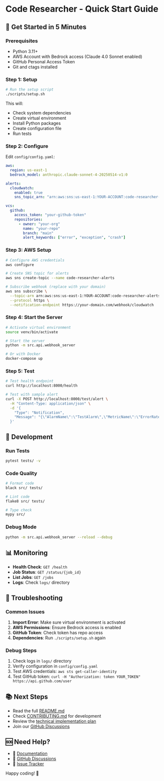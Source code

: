 # Code Researcher - Quick Start Guide

## 🚀 Get Started in 5 Minutes

### Prerequisites

- Python 3.11+
- AWS Account with Bedrock access (Claude 4.0 Sonnet enabled)
- GitHub Personal Access Token
- Git and ctags installed

### Step 1: Setup

```bash
# Run the setup script
./scripts/setup.sh
```

This will:
- Check system dependencies
- Create virtual environment
- Install Python packages
- Create configuration file
- Run tests

### Step 2: Configure

Edit `config/config.yaml`:

```yaml
aws:
  region: us-east-1
  bedrock_model: anthropic.claude-sonnet-4-20250514-v1:0

alerts:
  cloudwatch:
    enabled: true
    sns_topic_arn: "arn:aws:sns:us-east-1:YOUR-ACCOUNT:code-researcher-alerts"

vcs:
  github:
    access_token: "your-github-token"
    repositories:
      - owner: "your-org"
        name: "your-repo"
        branch: "main"
        alert_keywords: ["error", "exception", "crash"]
```

### Step 3: AWS Setup

```bash
# Configure AWS credentials
aws configure

# Create SNS topic for alerts
aws sns create-topic --name code-researcher-alerts

# Subscribe webhook (replace with your domain)
aws sns subscribe \
  --topic-arn arn:aws:sns:us-east-1:YOUR-ACCOUNT:code-researcher-alerts \
  --protocol https \
  --notification-endpoint https://your-domain.com/webhook/cloudwatch
```

### Step 4: Start the Server

```bash
# Activate virtual environment
source venv/bin/activate

# Start the server
python -m src.api.webhook_server

# Or with Docker
docker-compose up
```

### Step 5: Test

```bash
# Test health endpoint
curl http://localhost:8000/health

# Test with sample alert
curl -X POST http://localhost:8000/test/alert \
  -H "Content-Type: application/json" \
  -d '{
    "Type": "Notification",
    "Message": "{\"AlarmName\":\"TestAlarm\",\"MetricName\":\"ErrorRate\",\"Namespace\":\"AWS/Lambda\",\"NewStateValue\":\"ALARM\",\"NewStateReason\":\"Test alert\"}"
  }'
```

## 🔧 Development

### Run Tests
```bash
pytest tests/ -v
```

### Code Quality
```bash
# Format code
black src/ tests/

# Lint code
flake8 src/ tests/

# Type check
mypy src/
```

### Debug Mode
```bash
python -m src.api.webhook_server --reload --debug
```

## 📊 Monitoring

- **Health Check**: `GET /health`
- **Job Status**: `GET /status/{job_id}`
- **List Jobs**: `GET /jobs`
- **Logs**: Check `logs/` directory

## 🐛 Troubleshooting

### Common Issues

1. **Import Error**: Make sure virtual environment is activated
2. **AWS Permissions**: Ensure Bedrock access is enabled
3. **GitHub Token**: Check token has repo access
4. **Dependencies**: Run `./scripts/setup.sh` again

### Debug Steps

1. Check logs in `logs/` directory
2. Verify configuration in `config/config.yaml`
3. Test AWS credentials: `aws sts get-caller-identity`
4. Test GitHub token: `curl -H "Authorization: token YOUR_TOKEN" https://api.github.com/user`

## 📚 Next Steps

- Read the full [README.md](README.md)
- Check [CONTRIBUTING.md](CONTRIBUTING.md) for development
- Review the [technical implementation plan](Code-Researcher-Open-Source-Plan.md)
- Join our [GitHub Discussions](https://github.com/your-org/code-researcher/discussions)

## 🆘 Need Help?

- 📖 [Documentation](docs/)
- 💬 [GitHub Discussions](https://github.com/your-org/code-researcher/discussions)
- 🐛 [Issue Tracker](https://github.com/your-org/code-researcher/issues)

Happy coding! 🤖
